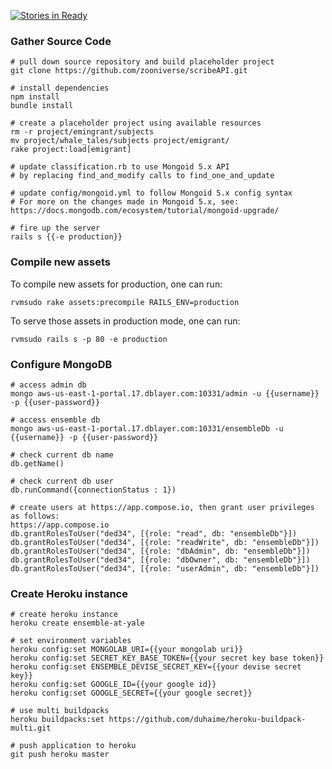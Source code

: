 [![Stories in Ready](https://badge.waffle.io/YaleDHLab/ensemble-at-yale.png?label=ready&title=Ready)](https://waffle.io/YaleDHLab/ensemble-at-yale)
### Gather Source Code
<pre><code># pull down source repository and build placeholder project 
git clone https://github.com/zooniverse/scribeAPI.git  

# install dependencies
npm install  
bundle install  

# create a placeholder project using available resources
rm -r project/emingrant/subjects   
mv project/whale_tales/subjects project/emigrant/  
rake project:load[emigrant]  

# update classification.rb to use Mongoid 5.x API
# by replacing find_and_modify calls to find_one_and_update  

# update config/mongoid.yml to follow Mongoid 5.x config syntax
# For more on the changes made in Mongoid 5.x, see: https://docs.mongodb.com/ecosystem/tutorial/mongoid-upgrade/  

# fire up the server
rails s {{-e production}}</code></pre>

### Compile new assets
To compile new assets for production, one can run:
```
rvmsudo rake assets:precompile RAILS_ENV=production
```

To serve those assets in production mode, one can run:
```
rvmsudo rails s -p 80 -e production
```

### Configure MongoDB
<pre><code># access admin db  
mongo aws-us-east-1-portal.17.dblayer.com:10331/admin -u {{username}} -p {{user-password}}

# access ensemble db
mongo aws-us-east-1-portal.17.dblayer.com:10331/ensembleDb -u {{username}} -p {{user-password}}

# check current db name  
db.getName()  

# check current db user
db.runCommand({connectionStatus : 1})  

# create users at https://app.compose.io, then grant user privileges as follows:
https://app.compose.io  
db.grantRolesToUser("ded34", [{role: "read", db: "ensembleDb"}])  
db.grantRolesToUser("ded34", [{role: "readWrite", db: "ensembleDb"}])  
db.grantRolesToUser("ded34", [{role: "dbAdmin", db: "ensembleDb"}])  
db.grantRolesToUser("ded34", [{role: "dbOwner", db: "ensembleDb"}])  
db.grantRolesToUser("ded34", [{role: "userAdmin", db: "ensembleDb"}])</code></pre>

### Create Heroku instance
<pre><code># create heroku instance  
heroku create ensemble-at-yale  
  
# set environment variables
heroku config:set MONGOLAB_URI={{your mongolab uri}}  
heroku config:set SECRET_KEY_BASE_TOKEN={{your secret key base token}}  
heroku config:set ENSEMBLE_DEVISE_SECRET_KEY={{your devise secret key}}
heroku config:set GOOGLE_ID={{your google id}}
heroku config:set GOOGLE_SECRET={{your google secret}} 
   
# use multi buildpacks
heroku buildpacks:set https://github.com/duhaime/heroku-buildpack-multi.git  

# push application to heroku
git push heroku master  
</code></pre>
